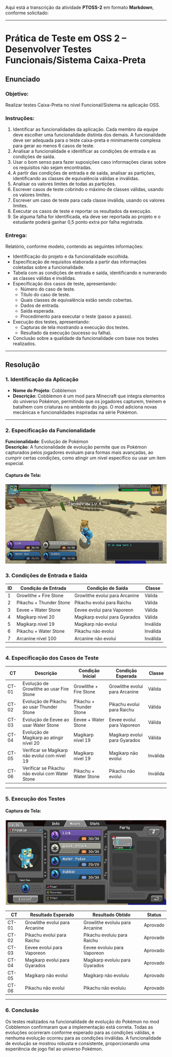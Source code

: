 Aqui está a transcrição da atividade **PTOSS-2** em formato **Markdown**, conforme solicitado:

---

# Prática de Teste em OSS 2 – Desenvolver Testes Funcionais/Sistema Caixa-Preta

## Enunciado

### Objetivo:
Realizar testes Caixa-Preta no nível Funcional/Sistema na aplicação OSS.

### Instruções:

1. Identificar as funcionalidades da aplicação. Cada membro da equipe deve escolher uma funcionalidade distinta dos demais. A funcionalidade deve ser adequada para o teste caixa-preta e minimamente complexa para gerar ao menos 6 casos de teste.
2. Analisar a funcionalidade e identificar as condições de entrada e as condições de saída.
3. Usar o bom senso para fazer suposições caso informações claras sobre os requisitos não sejam encontradas.
4. A partir das condições de entrada e de saída, analisar as partições, identificando as classes de equivalência válidas e inválidas.
5. Analisar os valores limites de todas as partições.
6. Escrever casos de teste cobrindo o máximo de classes válidas, usando os valores limites.
7. Escrever um caso de teste para cada classe inválida, usando os valores limites.
8. Executar os casos de teste e reportar os resultados da execução.
9. Se alguma falha for identificada, ela deve ser reportada ao projeto e o estudante poderá ganhar 0,5 ponto extra por falha registrada.

### Entrega:
Relatório, conforme modelo, contendo as seguintes informações:

- Identificação do projeto e da funcionalidade escolhida.
- Especificação de requisitos elaborada a partir das informações coletadas sobre a funcionalidade.
- Tabela com as condições de entrada e saída, identificando e numerando as classes válidas e inválidas.
- Especificação dos casos de teste, apresentando:
  - Número do caso de teste.
  - Título do caso de teste.
  - Quais classes de equivalência estão sendo cobertas.
  - Dados de entrada.
  - Saída esperada.
  - Procedimento para executar o teste (passo a passo).
- Execução dos testes, apresentando:
  - Capturas de tela mostrando a execução dos testes.
  - Resultado da execução (sucesso ou falha).
- Conclusão sobre a qualidade da funcionalidade com base nos testes realizados.

---

## Resolução

### 1. Identificação da Aplicação

- **Nome do Projeto**: Cobblemon
- **Descrição**: Cobblemon é um mod para Minecraft que integra elementos do universo Pokémon, permitindo que os jogadores capturem, treinem e batalhem com criaturas no ambiente do jogo. O mod adiciona novas mecânicas e funcionalidades inspiradas na série Pokémon.

---

### 2. Especificação da Funcionalidade

**Funcionalidade**: Evolução de Pokémon  
**Descrição**: A funcionalidade de evolução permite que os Pokémon capturados pelos jogadores evoluam para formas mais avançadas, ao cumprir certas condições, como atingir um nível específico ou usar um item especial.

#### Captura de Tela:

![Imagem da funcionalidade 1](./prints/print1.png)

### 3. Condições de Entrada e Saída

| ID  | Condição de Entrada              | Condição de Saída               | Classe  |
|-----|----------------------------------|---------------------------------|---------|
| 1   | Growlithe + Fire Stone           | Growlithe evolui para Arcanine  | Válida  |
| 2   | Pikachu + Thunder Stone          | Pikachu evolui para Raichu      | Válida  |
| 3   | Eevee + Water Stone              | Eevee evolui para Vaporeon      | Válida  |
| 4   | Magikarp nível 20                | Magikarp evolui para Gyarados   | Válida  |
| 5   | Magikarp nível 19                | Magikarp não evolui             | Inválida|
| 6   | Pikachu + Water Stone            | Pikachu não evolui              | Inválida|
| 7   | Arcanine nível 100               | Arcanine não evolui             | Inválida|

---

### 4. Especificação dos Casos de Teste

| CT  | Descrição                            | Condição Inicial               | Condição Esperada                 | Classe  |
|-----|--------------------------------------|--------------------------------|-----------------------------------|---------|
| CT-01 | Evolução de Growlithe ao usar Fire Stone | Growlithe + Fire Stone        | Growlithe evolui para Arcanine    | Válida  |
| CT-02 | Evolução de Pikachu ao usar Thunder Stone | Pikachu + Thunder Stone      | Pikachu evolui para Raichu        | Válida  |
| CT-03 | Evolução de Eevee ao usar Water Stone | Eevee + Water Stone          | Eevee evolui para Vaporeon        | Válida  |
| CT-04 | Evolução de Magikarp ao atingir nível 20 | Magikarp nível 19            | Magikarp evolui para Gyarados     | Válida  |
| CT-05 | Verificar se Magikarp não evolui com nível 19 | Magikarp nível 19           | Magikarp não evolui              | Inválida|
| CT-06 | Verificar se Pikachu não evolui com Water Stone | Pikachu + Water Stone       | Pikachu não evolui               | Inválida|

---

### 5. Execução dos Testes

#### Captura de Tela:

![Captura de Tela 2](./prints/print2.png)

| CT  | Resultado Esperado                | Resultado Obtido              | Status  |
|-----|-----------------------------------|--------------------------------|---------|
| CT-01 | Growlithe evolui para Arcanine    | Growlithe evoluiu para Arcanine | Aprovado|
| CT-02 | Pikachu evolui para Raichu        | Pikachu evoluiu para Raichu     | Aprovado|
| CT-03 | Eevee evolui para Vaporeon        | Eevee evoluiu para Vaporeon     | Aprovado|
| CT-04 | Magikarp evolui para Gyarados     | Magikarp evoluiu para Gyarados  | Aprovado|
| CT-05 | Magikarp não evolui               | Magikarp não evoluiu            | Aprovado|
| CT-06 | Pikachu não evolui                | Pikachu não evoluiu             | Aprovado|

---

### 6. Conclusão

Os testes realizados na funcionalidade de evolução do Pokémon no mod Cobblemon confirmaram que a implementação está correta. Todas as evoluções ocorreram conforme esperado para as condições válidas, e nenhuma evolução ocorreu para as condições inválidas. A funcionalidade de evolução se mostrou robusta e consistente, proporcionando uma experiência de jogo fiel ao universo Pokémon.